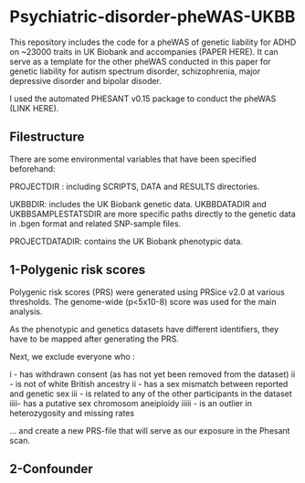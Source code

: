 # Psychiatric-disorder-pheWAS-UKBB

This repository includes the code for a pheWAS of genetic liability for ADHD on ~23000 traits in UK Biobank and accompanies (PAPER HERE). It can serve as a template for the other pheWAS conducted in this paper for genetic liability for autism spectrum disorder, schizophrenia, major depressive disorder and bipolar disoder.

I used the automated PHESANT v0.15 package to conduct the pheWAS (LINK HERE).

## Filestructure

There are some environmental variables that have been specified beforehand:

PROJECTDIR : including SCRIPTS, DATA and RESULTS directories.

UKBBDIR: includes the UK Biobank genetic data. UKBBDATADIR and UKBBSAMPLESTATSDIR are more specific paths directly to the genetic data in .bgen format and related SNP-sample files.

PROJECTDATADIR: contains the UK Biobank phenotypic data.


## 1-Polygenic risk scores

Polygenic risk scores (PRS) were generated using PRSice v2.0 at various thresholds. The genome-wide (p<5x10-8) score was used for the main analysis.

As the phenotypic and genetics datasets have different identifiers, they have to be mapped after generating the PRS.

Next, we exclude everyone who :

i - has withdrawn consent (as has not yet been removed from the dataset)
ii - is not of white British ancestry 
ii - has a sex mismatch between reported and genetic sex
iii - is related to any of the other participants in the dataset
iiii- has a putative sex chromosom aneiploidy
iiiii - is an outlier in heterozygosity and missing rates

... and create a new PRS-file that will serve as our exposure in the Phesant scan.

## 2-Confounder

